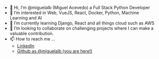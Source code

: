 - 👋 Hi, I’m @miguelalb (Miguel Acevedo) a Full Stack Python Developer
- 👀 I’m interested in Web, VueJS, React, Docker, Python, Machine Learning and AI
- 🌱 I’m currently learning Django, React and all things cloud such as AWS
- 💞️ I’m looking to collaborate on challenging projects where I can make a valuable contribution.
- 📫 How to reach me ...
  - [LinkedIn](https://www.linkedin.com/in/miguel-acevedo)
  - [Github as @miguelalb (you are here!)](https://github.com/miguelalb)

<!---
miguelalb/miguelalb is a ✨ special ✨ repository because its `README.md` (this file) appears on your GitHub profile.
You can click the Preview link to take a look at your changes.
--->
